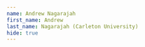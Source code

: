 ```yaml
--- 
name: Andrew Nagarajah  
first_name: Andrew 
last_name: Nagarajah (Carleton University) 
hide: true 
--- 
```

 
 